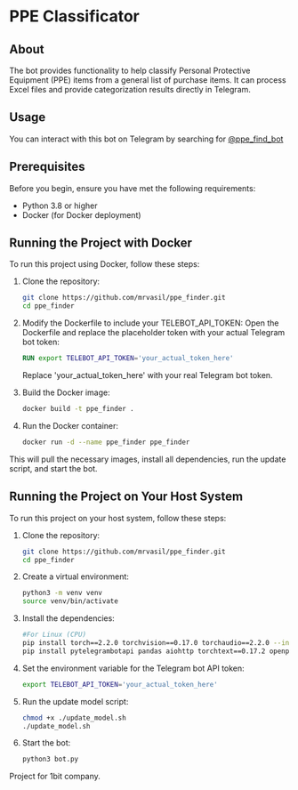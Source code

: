 # PPE Classificator

## About

The bot provides functionality to help classify Personal Protective Equipment (PPE) items from a general list of purchase items. It can process Excel files and provide categorization results directly in Telegram.


## Usage

You can interact with this bot on Telegram by searching for [@ppe_find_bot](https://t.me/ppe_find_bot)



## Prerequisites

Before you begin, ensure you have met the following requirements:
- Python 3.8 or higher
- Docker (for Docker deployment)

## Running the Project with Docker

To run this project using Docker, follow these steps:

1. Clone the repository:
   ```bash
   git clone https://github.com/mrvasil/ppe_finder.git
   cd ppe_finder
   ```

2. Modify the Dockerfile to include your TELEBOT_API_TOKEN:
   Open the Dockerfile and replace the placeholder token with your actual Telegram bot token:
   ```dockerfile
   RUN export TELEBOT_API_TOKEN='your_actual_token_here'
   ```
   Replace 'your_actual_token_here' with your real Telegram bot token.

3. Build the Docker image:
   ```bash
   docker build -t ppe_finder .
   ```

4. Run the Docker container:
   ```bash
   docker run -d --name ppe_finder ppe_finder
   ```

This will pull the necessary images, install all dependencies, run the update script, and start the bot.

## Running the Project on Your Host System

To run this project on your host system, follow these steps:

1. Clone the repository:
   ```bash
   git clone https://github.com/mrvasil/ppe_finder.git
   cd ppe_finder
   ```

2. Create a virtual environment:
   ```bash
   python3 -m venv venv
   source venv/bin/activate
   ```

3. Install the dependencies:
   ```bash
   #For Linux (CPU)
   pip install torch==2.2.0 torchvision==0.17.0 torchaudio==2.2.0 --index-url https://download.pytorch.org/whl/cpu
   pip install pytelegrambotapi pandas aiohttp torchtext==0.17.2 openpyxl
   ```

4. Set the environment variable for the Telegram bot API token:
   ```bash
   export TELEBOT_API_TOKEN='your_actual_token_here'
   ```

5. Run the update model script:
   ```bash
   chmod +x ./update_model.sh
   ./update_model.sh
   ```

6. Start the bot:
   ```bash
   python3 bot.py
   ```



Project for 1bit company.